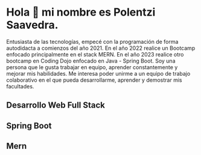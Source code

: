 # **Hola :wave: mi nombre es Polentzi Saavedra.<br>**

Entusiasta de las tecnologías, empecé con la programación de forma autodidacta a comienzos del año 2021. En el año 2022
realice un Bootcamp enfocado principalmente en el stack MERN. En el año 2023 realice otro bootcamp en Coding Dojo
enfocado en Java - Spring Boot.
Soy una persona que le gusta trabajar en equipo, aprender constantemente y mejorar mis habilidades.
Me interesa poder unirme a un equipo de trabajo colaborativo en el que pueda desarrollarme, aprender y demostrar mis
facultades.

## Desarrollo Web Full Stack<br>
## Spring Boot<br>
## Mern



